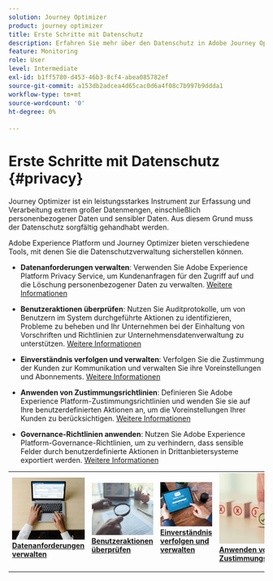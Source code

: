 ```yaml
---
solution: Journey Optimizer
product: journey optimizer
title: Erste Schritte mit Datenschutz
description: Erfahren Sie mehr über den Datenschutz in Adobe Journey Optimizer und Adobe Experience Platform.
feature: Monitoring
role: User
level: Intermediate
exl-id: b1ff5780-d453-46b3-8cf4-abea085782ef
source-git-commit: a153db2adcea4d65cac0d6a4f08c7b997b9ddda1
workflow-type: tm+mt
source-wordcount: '0'
ht-degree: 0%

---
```


# Erste Schritte mit Datenschutz {#privacy}

Journey Optimizer ist ein leistungsstarkes Instrument zur Erfassung und Verarbeitung extrem großer Datenmengen, einschließlich personenbezogener Daten und sensibler Daten. Aus diesem Grund muss der Datenschutz sorgfältig gehandhabt werden.

Adobe Experience Platform und Journey Optimizer bieten verschiedene Tools, mit denen Sie die Datenschutzverwaltung sicherstellen können.

* **Datenanforderungen verwalten**: Verwenden Sie Adobe Experience Platform Privacy Service, um Kundenanfragen für den Zugriff auf und die Löschung personenbezogener Daten zu verwalten. [Weitere Informationen](requests.md)

* **Benutzeraktionen überprüfen**: Nutzen Sie Auditprotokolle, um von Benutzern im System durchgeführte Aktionen zu identifizieren, Probleme zu beheben und Ihr Unternehmen bei der Einhaltung von Vorschriften und Richtlinien zur Unternehmensdatenverwaltung zu unterstützen. [Weitere Informationen](audit-logs.md)

* **Einverständnis verfolgen und verwalten**: Verfolgen Sie die Zustimmung der Kunden zur Kommunikation und verwalten Sie ihre Voreinstellungen und Abonnements. [Weitere Informationen](opt-out.md)

* **Anwenden von Zustimmungsrichtlinien**: Definieren Sie Adobe Experience Platform-Zustimmungsrichtlinien und wenden Sie sie auf Ihre benutzerdefinierten Aktionen an, um die Voreinstellungen Ihrer Kunden zu berücksichtigen. [Weitere Informationen](../action/consent.md)

* **Governance-Richtlinien anwenden**: Nutzen Sie Adobe Experience Platform-Governance-Richtlinien, um zu verhindern, dass sensible Felder durch benutzerdefinierte Aktionen in Drittanbietersysteme exportiert werden. [Weitere Informationen](../action/action-privacy.md)

<table style="table-layout:fixed"><tr style="border: 0;">
<td>
<a href="requests.md">
<img alt="Lead" src="../assets/do-not-localize/privacy-request.jpeg">
</a>
<div><a href="requests.md"><strong>Datenanforderungen verwalten</strong>
</div>
<p>
</td>
<td>
<a href="audit-logs.md">
<img alt="Gelegentlich" src="../assets/do-not-localize/privacy-audit.jpeg">
</a>
<div>
<a href="audit-logs.md"><strong>Benutzeraktionen überprüfen</strong></a>
</div>
<p></td>
<td>
<a href="opt-out.md">
<img alt="Validierung" src="../assets/do-not-localize/privacy-track-consent.jpeg">
</a>
<div>
<a href="opt-out.md"><strong>Einverständnis verfolgen und verwalten</strong></a>
</div>
<p>
</td>
<td>
<a href="../action/consent.md">
<img alt="Validierung" src="../assets/do-not-localize/privacy-consent-policies.jpeg">
</a>
<div>
<a href="../action/consent.md"><strong>Anwenden von Zustimmungsrichtlinien</strong></a>
</div>
<p>
</td>
<td>
<a href="../action/action-privacy.md">
<img alt="Validierung" src="../assets/do-not-localize/privacy-governance.jpeg">
</a>
<div>
<a href="../action/action-privacy.md"><strong>Governance-Richtlinien anwenden</strong></a>
</div>
<p>
</td>
</tr></table>
